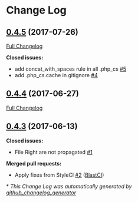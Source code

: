 # Change Log

## [0.4.5](https://github.com/blast-project/devkit/tree/0.4.5) (2017-07-26)
[Full Changelog](https://github.com/blast-project/devkit/compare/0.4.4...0.4.5)

**Closed issues:**

- add concat\_with\_spaces rule in all .php\_cs [\#5](https://github.com/blast-project/devkit/issues/5)
- add .php\_cs.cache in gitignore [\#4](https://github.com/blast-project/devkit/issues/4)

## [0.4.4](https://github.com/blast-project/devkit/tree/0.4.4) (2017-06-27)
[Full Changelog](https://github.com/blast-project/devkit/compare/0.4.3...0.4.4)

## [0.4.3](https://github.com/blast-project/devkit/tree/0.4.3) (2017-06-13)
**Closed issues:**

- File Right are not propagated [\#1](https://github.com/blast-project/devkit/issues/1)

**Merged pull requests:**

- Apply fixes from StyleCI [\#2](https://github.com/blast-project/devkit/pull/2) ([BlastCI](https://github.com/BlastCI))



\* *This Change Log was automatically generated by [github_changelog_generator](https://github.com/skywinder/Github-Changelog-Generator)*
